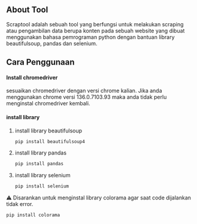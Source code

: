 ## About Tool
Scraptool adalah sebuah tool yang berfungsi untuk melakukan scraping atau pengambilan data berupa konten pada sebuah website yang dibuat menggunakan bahasa pemrograman python dengan bantuan library beautifulsoup, pandas dan selenium.

## Cara Penggunaan
#### Install chromedriver
   sesuaikan chromedriver dengan versi chrome kalian.
   Jika anda menggunakan chrome versi 136.0.7103.93 maka anda tidak perlu menginstal chromedriver kembali.

#### install library 
   1. install library beautifulsoup
      ```bash
      pip install beautifulsoup4
   2. install library pandas
      ```bash
      pip install pandas
   3. install library selenium
      ```bash
      pip install selenium
⚠ Disarankan untuk menginstal library colorama agar saat code dijalankan tidak error.
   ```bash
   pip install colorama
   
